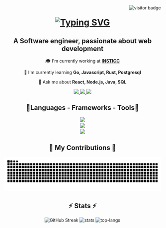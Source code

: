 <img align="right" src="https://visitor-badge.laobi.icu/badge?page_id=Irusou.Irusou" alt="visitor badge"/>

<h1 align="center">
  <a href="https://git.io/typing-svg">
    <img src="https://readme-typing-svg.demolab.com?font=Fira+Code&pause=1000&color=00F7B2&center=true&vCenter=true&random=false&width=435&lines=Hello%2C+World!%F0%9F%91%8B;Let's+code!+%F0%9F%92%BB" alt="Typing SVG" />
  </a>
</h1>

<h2 align="center">A Software engineer, passionate about web development</h2>

<div align="center">

  🎓 I'm currently working at **[INSTICC]([https://portal.ips.pt/ests/pt/web_base.gera_pagina?P_pagina=8321](https://portal.insticc.org/))**

  🌱 I'm currently learning **Go, Javascript, Rust, Postgresql**

  💬 Ask me about **React, Node.js, Java, SQL**
  
</div>

<div align="center">

  <a href="mailto:irus0ubusiness@gmail.com">
    <img src="https://img.shields.io/badge/Gmail-D14836?style=for-the-badge&logo=gmail&logoColor=white"/>
  </a>

  <a href="https://www.instagram.com/irus0u/">
    <img src="https://img.shields.io/badge/Instagram-E4405F?style=for-the-badge&logo=instagram&logoColor=white"/>
  </a>

  <a href="https://www.linkedin.com/in/jo%C3%A3o-morais-686994273/">
    <img src="https://img.shields.io/badge/LinkedIn-0077B5?style=for-the-badge&logo=linkedin&logoColor=white"/>
  </a>
  
</div>

<div align="center">
  <h2>🔹Languages - Frameworks - Tools🔹</h2>
  <p align="center">
    <a href="https://skillicons.dev">
      <img src="https://skillicons.dev/icons?i=java,html,css,js,ts,mysql" />
      <br />
      <img src="https://skillicons.dev/icons?i=nodejs,express,react,sass,tailwind" />
      <br />
      <img src="https://skillicons.dev/icons?i=vscode,visualstudio,vite,postman,idea,figma" />
    </a>
  </p>
</div>

<div align="center">
  <h2>🐍 My Contributions 🐍</h2>
<img alt="snake eating contributions" src="https://raw.githubusercontent.com/Irusou/Irusou/output/github-contribution-grid-snake-dark.svg"/>
</div>

<h2 align="center">⚡  Stats ⚡</h2>
<div align="center">
  <img src="https://streak-stats.demolab.com?user=Irusou&theme=dark&border_radius=10" alt="GitHub Streak" />
  <picture>
    <source
      srcset="https://github-readme-stats.vercel.app/api?username=Irusou&layout=compact&count_private=true&show_icons=true&theme=dark&rank_icon=github&border_radius=10"
      media="(prefers-color-scheme: dark)"
    />
    <source
      srcset="https://github-readme-stats.vercel.app/api?username=Irusou&layout=compact&count_private=true&show_icons=true&theme=dark&rank_icon=github&border_radius=10"
      media="(prefers-color-scheme: light), (prefers-color-scheme: no-preference)"
    />
    <img src="https://github-readme-stats.vercel.app/api?username=Irusou&layout=compact&count_private=true&show_icons=true&theme=dark&rank_icon=github&border_radius=10" alt="stats"/>
  </picture>
  <picture>
    <source
      srcset="https://github-readme-stats.vercel.app/api/top-langs?username=Irusou&layout=compact&show_icons=true&theme=dark"
      media="(prefers-color-scheme: dark)"
    />
    <source
      srcset="https://github-readme-stats.vercel.app/api/top-langs?username=Irusou&layout=compact&show_icons=true"
      media="(prefers-color-scheme: light), (prefers-color-scheme: no-preference)"
    />
    <img src="https://github-readme-stats.vercel.app/api/top-langs?username=Irusou&layout=compact&count_private=true&show_icons=true&theme=react&rank_icon=github&border_radius=10" alt="top-langs"/>
  </picture>
</div>
